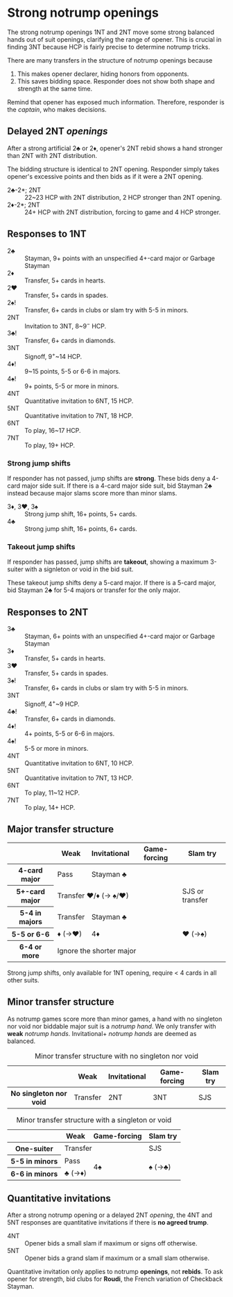 Strong notrump openings
=======================
The strong notrump openings 1NT and 2NT move some strong balanced hands out of
suit openings, clarifying the range of opener.  This is crucial in finding 3NT
because HCP is fairly precise to determine notrump tricks.

There are many transfers in the structure of notrump openings because

1. This makes opener declarer, hiding honors from opponents.
2. This saves bidding space.  Responder does not show both shape and strength
   at the same time.

Remind that opener has exposed much information.  Therefore, responder is the
*captain*, who makes decisions.

Delayed 2NT *openings*
----------------------
After a strong artificial 2♣ or 2♦, opener's 2NT rebid shows a hand stronger
than 2NT with 2NT distribution.

The bidding structure is identical to 2NT opening.  Responder simply takes
opener's excessive points and then bids as if it were a 2NT opening.

<dl>
  <dt>2♣-2*; 2NT</dt>
  <dd>22~23 HCP with 2NT distribution, 2 HCP stronger than 2NT opening.</dd>

  <dt>2♦-2*; 2NT</dt>
  <dd>24+ HCP with 2NT distribution, forcing to game and 4 HCP stronger.</dd>
</dl>

Responses to 1NT
----------------
<dl>
  <dt>2♣</dt>
  <dd>Stayman, 9+ points with an unspecified 4+-card major or Garbage Stayman</dd>

  <dt>2♦</dt>
  <dd>Transfer, 5+ cards in hearts.</dd>

  <dt>2♥</dt>
  <dd>Transfer, 5+ cards in spades.</dd>

  <dt>2♠!</dt>
  <dd>Transfer, 6+ cards in clubs or slam try with 5-5 in minors.</dd>

  <dt>2NT</dt>
  <dd>Invitation to 3NT, 8~9<sup>&minus;</sup> HCP.</dd>

  <dt>3♣!</dt>
  <dd>Transfer, 6+ cards in diamonds.</dd>

  <dt>3NT</dt>
  <dd>Signoff, 9<sup>+</sup>~14 HCP.</dd>

  <dt>4♦!</dt>
  <dd>9~15 points, 5-5 or 6-6 in majors.</dd>

  <dt>4♠!</dt>
  <dd>9+ points, 5-5 or more in minors.</dd>

  <dt>4NT</dt>
  <dd>Quantitative invitation to 6NT, 15 HCP.</dd>

  <dt>5NT</dt>
  <dd>Quantitative invitation to 7NT, 18 HCP.</dd>

  <dt>6NT</dt>
  <dd>To play, 16~17 HCP.</dd>

  <dt>7NT</dt>
  <dd>To play, 19+ HCP.</dd>
</dl>

### Strong jump shifts ###
If responder has not passed, jump shifts are **strong**.  These bids deny a
4-card major side suit.  If there is a 4-card major side suit, bid Stayman 2♣
instead because major slams score more than minor slams.

<dl>
  <dt>3♦, 3♥, 3♠</dt>
  <dd>Strong jump shift, 16+ points, 5+ cards.</dd>

  <dt>4♣</dt>
  <dd>Strong jump shift, 16+ points, 6+ cards.</dd>
</dl>

### Takeout jump shifts ###
If responder has passed, jump shifts are **takeout**, showing a maximum
3-suiter with a signleton or void in the bid suit.

These takeout jump shifts deny a 5-card major.  If there is a 5-card major,
bid Stayman 2♣ for 5-4 majors or transfer for the only major.

Responses to 2NT
----------------
<dl>
  <dt>3♣</dt>
  <dd>Stayman, 6+ points with an unspecified 4+-card major or Garbage Stayman</dd>

  <dt>3♦</dt>
  <dd>Transfer, 5+ cards in hearts.</dd>

  <dt>3♥</dt>
  <dd>Transfer, 5+ cards in spades.</dd>

  <dt>3♠!</dt>
  <dd>Transfer, 6+ cards in clubs or slam try with 5-5 in minors.</dd>

  <dt>3NT</dt>
  <dd>Signoff, 4<sup>+</sup>~9 HCP.</dd>

  <dt>4♣!</dt>
  <dd>Transfer, 6+ cards in diamonds.</dd>

  <dt>4♦!</dt>
  <dd>4+ points, 5-5 or 6-6 in majors.</dd>

  <dt>4♠!</dt>
  <dd>5-5 or more in minors.</dd>

  <dt>4NT</dt>
  <dd>Quantitative invitation to 6NT, 10 HCP.</dd>

  <dt>5NT</dt>
  <dd>Quantitative invitation to 7NT, 13 HCP.</dd>

  <dt>6NT</dt>
  <dd>To play, 11~12 HCP.</dd>

  <dt>7NT</dt>
  <dd>To play, 14+ HCP.</dd>
</dl>

Major transfer structure
------------------------
<table class="center">
<thead>
<tr><th></th><th>Weak</th><th>Invitational</th><th>Game-forcing</th><th>Slam try</th></tr>
</thead>
<tbody>
<tr><th>4-card major</th><td>Pass</td><td colspan="3">Stayman ♣</td></tr>
<tr><th>5+-card major</th><td colspan="3">Transfer ♥/♦ (→ ♠/♥)</td><td>SJS or transfer</td></tr>
<tr><th>5-4 in majors</th><td>Transfer</td><td colspan="3">Stayman ♣</td></tr>
<tr><th>5-5 or 6-6</th><td>♦ (→♥)</td><td colspan="2">4♦</td><td>♥ (→♠)</td></tr>
<tr><th>6-4 or more</th><td colspan="4">Ignore the shorter major</td></tr>
</tbody>
</table>

Strong jump shifts, only available for 1NT opening, require < 4 cards in all other suits.

Minor transfer structure
------------------------
As notrump games score more than minor games, a hand with no singleton nor void
nor biddable major suit is a *notrump hand*.  We only transfer with **weak**
*notrump hands*.  Invitational+ *notrump hands* are deemed as balanced.

<table class="center">
<caption>Minor transfer structure with no singleton nor void</caption>
<thead>
<tr><th></th><th>Weak</th><th>Invitational</th><th>Game-forcing</th><th>Slam try</th></tr>
</thead>
<tbody>
<tr><th>No singleton nor void</th><td>Transfer</td><td>2NT</td><td>3NT</td><td>SJS</td></tr>
</tbody>
</table>

<table class="center">
<caption>Minor transfer structure with a singleton or void</caption>
<thead>
<tr><th></th><th>Weak</th><th>Game-forcing</th><th>Slam try</th></tr>
</thead>
<tbody>
<tr><th>One-suiter</th><td colspan="2">Transfer</td><td>SJS</td></tr>
<tr><th>5-5 in minors</th><td>Pass</td><td rowspan="2">4♠</td><td rowspan="2">♠ (→♣)</td></tr>
<tr><th>6-6 in minors</th><td>♣ (→♦)</td></tr>
</tbody>
</table>

Quantitative invitations
------------------------
After a strong notrump opening or a delayed 2NT *opening*, the 4NT and 5NT
responses are quantitative invitations if there is **no agreed trump**.

<dl>
  <dt>4NT</dt>
  <dd>Opener bids a small slam if maximum or signs off otherwise.</dd>

  <dt>5NT</dt>
  <dd>Opener bids a grand slam if maximum or a small slam otherwise.</dd>
</dl>

Quantitative invitation only applies to notrump **openings**, not **rebids**.
To ask opener for strength, bid clubs for **Roudi**, the French variation of
Checkback Stayman.
